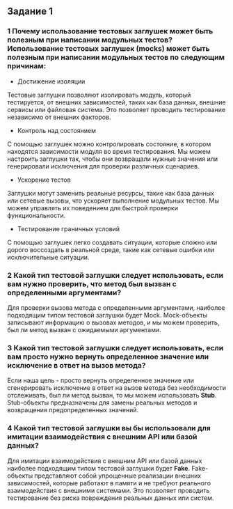 ## Задание 1
### 1 Почему использование тестовых заглушек может быть полезным при написании модульных тестов? Использование тестовых заглушек (mocks) может быть полезным при написании модульных тестов по следующим причинам:
- Достижение изоляции

Тестовые заглушки позволяют изолировать модуль, который тестируется, от внешних зависимостей, таких как база данных, внешние сервисы или файловая система. Это позволяет проводить тестирование независимо от внешних факторов.

- Контроль над состоянием

С помощью заглушек можно контролировать состояние, в котором находятся зависимости модуля во время тестирования. Мы можем настроить заглушки так, чтобы они возвращали нужные значения или генерировали исключения для проверки различных сценариев.

- Ускорение тестов

Заглушки могут заменить реальные ресурсы, такие как база данных или сетевые вызовы, что ускоряет выполнение модульных тестов. Мы можем управлять их поведением для быстрой проверки функциональности.

- Тестирование граничных условий

С помощью заглушек легко создавать ситуации, которые сложно или дорого воссоздать в реальной среде, такие как сетевые ошибки или исключительные ситуации.

### 2 Какой тип тестовой заглушки следует использовать, если вам нужно проверить, что метод был вызван с определенными аргументами?
Для проверки вызова метода с определенными аргументами, наиболее подходящим типом тестовой заглушки будет Mock. Mock-объекты записывают информацию о вызовах методов, и мы можем проверить, был ли метод вызван с ожидаемыми аргументами.

### 3 Какой тип тестовой заглушки следует использовать, если вам просто нужно вернуть определенное значение или исключение в ответ на вызов метода?
Если наша цель - просто вернуть определенное значение или сгенерировать исключение в ответ на вызов метода без необходимости отслеживать, был ли метод вызван, то мы можем использовать **Stub**. Stub-объекты предназначены для замены реальных методов и возвращения предопределенных значений.

### 4 Какой тип тестовой заглушки вы бы использовали для имитации взаимодействия с внешним API или базой данных?
Для имитации взаимодействия с внешним API или базой данных наиболее подходящим типом тестовой заглушки будет **Fake**. Fake-объекты представляют собой упрощенные реализации внешних зависимостей, которые работают в памяти и не требуют реального взаимодействия с внешними системами. Это позволяет проводить тестирование без риска повреждения реальных данных или систем.

